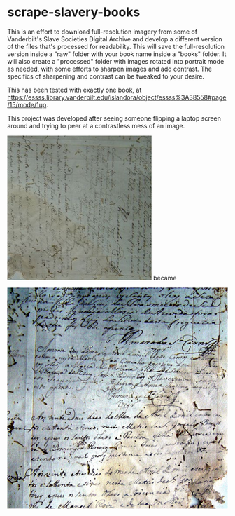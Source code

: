 # scrape-slavery-books
This is an effort to download full-resolution imagery from some of Vanderbilt's Slave Societies Digital Archive
and develop a different version of the files that's processed for readability. This will save the full-resolution version inside a "raw" folder with your book name
inside a "books" folder. It will also create a "processed" folder with images rotated into portrait mode as needed, with some efforts to sharpen images and
add contrast. The specifics of sharpening and contrast can be tweaked to your desire.

This has been tested with exactly one book, at https://essss.library.vanderbilt.edu/islandora/object/essss%3A38558#page/15/mode/1up.

This project was developed after seeing someone flipping a laptop screen around and trying to peer at a contrastless mess of an image.

![Before image -- low-contrast, rotated incorrectly](before.jpg) became

![After image -- rotated correctly, contrast for readability](after.jpg)
